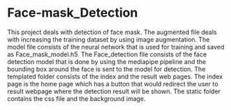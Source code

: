 # Face-mask_Detection

This project deals with detection of face mask. The augmented file deals with increasing the training dataset by using image augmentation. The model file consists of 
the neural network that is used for training and saved as Face_mask_model.h5. The Face_detection file consists of the face detection model that is done by using the 
mediapipe pipeline and the bounding box around the face is sent to the model for detection. The templated folder consists of the index and the result web pages. The 
index page is the home page which has a button that would redirect the user to result webpage where the detection result will be shown. The static folder contains the
css file and the background image.
